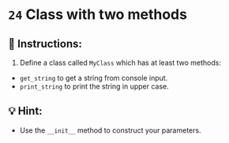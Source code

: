 # `24` Class with two methods

## 📝 Instructions:

1. Define a class called `MyClass` which has at least two methods:
+ `get_string` to get a string from console input.
+ `print_string` to print the string in upper case.

## 💡 Hint:

+ Use the `__init__` method to construct your parameters.
